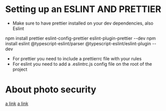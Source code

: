 # Setting up an ESLINT AND PRETTIER

 * Make sure to have prettier installed on your dev dependencies, also Eslint

npm install prettier eslint-config-prettier eslint-plugin-prettier --dev
npm install eslint @typescript-eslint/parser @typescript-eslint/eslint-plugin --dev

 * For prettier you need to include a prettierrc file with your rules
 * For eslint you need to add a .eslintrc.js config file on the root of the project


# About photo security

[a link](https://groups.google.com/g/firebase-talk/c/aw86jf8b7PY)
[a link](https://stackoverflow.com/questions/43967730/my-firebase-storage-is-not-private-despite-the-rules-being-set-for-private)

